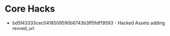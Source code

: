 Core Hacks
==========

* bd5f43333cec0418509590b6743b3ff5fdf19593 - Hacked Assets adding revved_url
